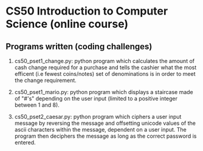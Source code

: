 # CS50 Introduction to Computer Science (online course)
Programs written (coding challenges)
------------------------------------

1) cs50_pset1_change.py: python program which calculates the amount of cash change required for a purchase and tells the cashier what the most efficent (i.e fewest coins/notes) set of denominations is in order to meet the change requirement.

2) cs50_pset1_mario.py: python program which displays a staircase made of "#'s" depending on the user input (limited to a positive integer between 1 and 8).

3) cs50_pset2_caesar.py: python program which ciphers a user input message by reversing the message and offsetting unicode values of the ascii characters within the message, dependent on a user input. The program then deciphers the message as long as the correct password is entered.
